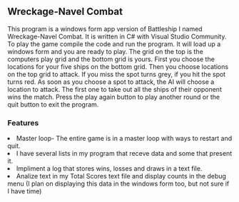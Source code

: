 <h2>Wreckage-Navel Combat</h2>

<p>This program is a windows form app version of Battleship I named Wreckage-Navel Combat.  It is written in C# with Visual Studio Community. To play the game compile the code and run the program. It will load up a windows form and you are ready to play. The grid on the top is the computers play grid and the bottom grid is yours. First you choose the locations for your five ships on the bottom grid. Then you choose locations on the top grid to attack. If you miss the spot turns grey, if you hit the spot turns red. As soon as you choose a spot to attack, the AI will choose a location to attack. The first one to take out all the ships of their opponent wins the match. Press the play again button to play another round or the quit button to exit the program.</p>

<h3>Features</h3>

<li>Master loop- The entire game is in a master loop with ways to restart and quit.</li>

<li>I have several lists in my program that receve data and some that present it.</li>

<li>Impliment a log that stores wins, losses and draws in a text file.</li>

<li>Analize text in my Total Scores text file and display counts in the debug menu
        (I plan on displaying this data in the windows form too, but not sure if I have time)</li>